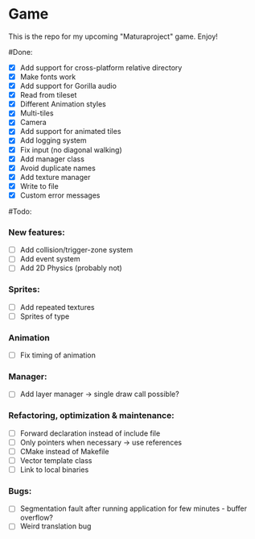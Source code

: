 # Game


This is the repo for my upcoming "Maturaproject" game. Enjoy!

#Done:
- [x] Add support for cross-platform relative directory
- [x] Make fonts work
- [x] Add support for Gorilla audio
- [x] Read from tileset
- [x] Different Animation styles
- [x] Multi-tiles
- [x] Camera
- [x] Add support for animated tiles
- [x] Add logging system
- [x] Fix input (no diagonal walking)
- [x] Add manager class
- [x] Avoid duplicate names
- [x] Add texture manager
- [x] Write to file
- [x] Custom error messages

#Todo:

### New features:
- [ ] Add collision/trigger-zone system
- [ ] Add event system
- [ ] Add 2D Physics (probably not)

### Sprites:
- [ ] Add repeated textures
- [ ] Sprites of type

### Animation
- [ ] Fix timing of animation

### Manager:
- [ ] Add layer manager -> single draw call possible?

### Refactoring, optimization & maintenance:
- [ ] Forward declaration instead of include file
- [ ] Only pointers when necessary -> use references
- [ ] CMake instead of Makefile
- [ ] Vector template class
- [ ] Link to local binaries

### Bugs:
- [ ] Segmentation fault after running application for few minutes - buffer overflow?
- [ ] Weird translation bug
